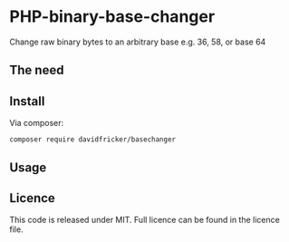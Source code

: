 # PHP-binary-base-changer
Change raw binary bytes to an arbitrary base e.g. 36, 58, or base 64


## The need


## Install
Via composer:

`composer require davidfricker/basechanger`

## Usage


## Licence
This code is released under MIT. Full licence can be found in the licence file.
